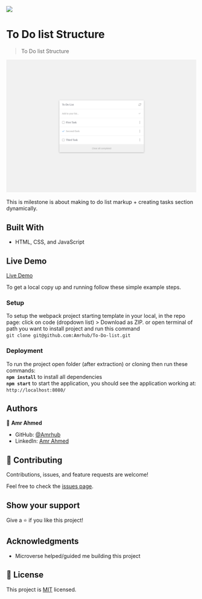 ![](https://img.shields.io/badge/Microverse-blueviolet)

# To Do list Structure

> To Do list Structure

![screenshot](./app_screenshot.png)

This is milestone is about making to do list markup + creating tasks section dynamically.

## Built With

- HTML, CSS, and JavaScript

## Live Demo

[Live Demo](https://amrhub.github.io/To-Do-list/dist)

To get a local copy up and running follow these simple example steps.

### Setup

To setup the webpack project starting template in your local, in the repo page:
click on code (dropdown list) > Download as ZIP.
or open terminal of path you want to install project and run this command <br>
`git clone git@github.com:Amrhub/To-Do-list.git`

### Deployment

To run the project open folder (after extraction) or cloning then run these commands: <br>
**`npm install`** to install all dependencies <br>
**`npm start`** to start the application, you should see the application working at: `http://localhost:8080/`

## Authors

👤 **Amr Ahmed**

- GitHub: [@Amrhub](https://github.com/Amrhub/)
- LinkedIn: [Amr Ahmed](https://www.linkedin.com/in/amr-ahmed-655420191/)

## 🤝 Contributing

Contributions, issues, and feature requests are welcome!

Feel free to check the [issues page](../../issues/).

## Show your support

Give a ⭐️ if you like this project!

## Acknowledgments

- Microverse helped/guided me building this project

## 📝 License

This project is [MIT](./MIT.md) licensed.
